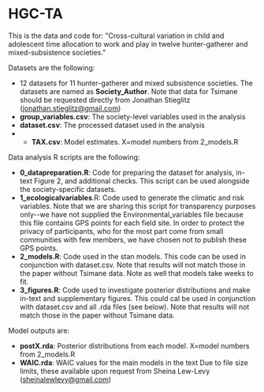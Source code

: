 # HGC-TA
This is the data and code for: "Cross-cultural variation in child and adolescent time allocation to work and play in twelve hunter-gatherer and mixed-subsistence societies."

Datasets are the following:
- 12 datasets for 11 hunter-gatherer and mixed subsistence societies. The datasets are named as **Society_Author**. Note that data for Tsimane should be requested directly from Jonathan Stieglitz (jonathan.stieglitz@gmail.com)
- **group_variables.csv**: The society-level variables used in the analysis
- **dataset.csv**: The processed dataset used in the analysis
- - **TAX.csv**: Model estimates. X=model numbers from 2_models.R

Data analysis R scripts are the following:
- **0_datapreparation.R**: Code for preparing the dataset for analysis, in-text Figure 2, and additional checks. This script can be used alongside the society-specific datasets. 
- **1_ecologicalvariables**.R: Code used to generate the climatic and risk variables. Note that we are sharing this script for transparency purposes only--we have not supplied the Environmental_variables file because this file contains GPS points for each field site. In order to protect the privacy of participants, who for the most part come from small communities with few members, we have chosen not to publish these GPS points.
- **2_models.R**: Code used in the stan models. This code can be used in conjunction with dataset.csv. Note that results will not match those in the paper without Tsimane data. Note as well that models take weeks to fit.
- **3_figures.R**: Code used to investigate posterior distributions and make in-text and supplementary figures. This could cal be used in conjunction with dataset.csv and all .rda files (see below). Note that results will not match those in the paper without Tsimane data. 

Model outputs are:
- **postX.rda**: Posterior distributions from each model. X=model numbers from 2_models.R
- **WAIC.rda**: WAIC values for the main models in the text
Due to file size limits, these available upon request from Sheina Lew-Levy (sheinalewlevy@gmail.com)
